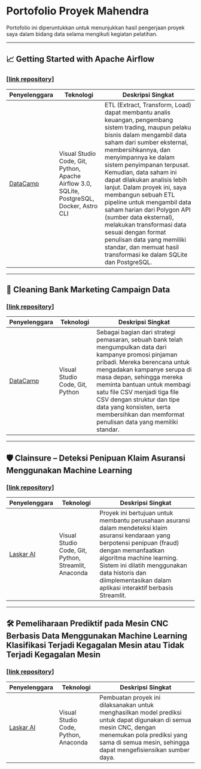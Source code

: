 # Portofolio Proyek Mahendra

Portofolio ini diperuntukkan untuk menunjukkan hasil pengerjaan proyek saya dalam bidang data selama mengikuti kegiatan pelatihan.

---

## 📈 Getting Started with Apache Airflow
### [[link repository](https://github.com/mhndra/Getting-Started-with-Apache-Airflow)]
| Penyelenggara  | Teknologi  | Deskripsi Singkat   |
|----------------|------------|---------------------|
| [DataCamp](https://www.datacamp.com/)  | Visual Studio Code, Git, Python, Apache Airflow 3.0, SQLite, PostgreSQL, Docker, Astro CLI  | ETL (Extract, Transform, Load) dapat membantu analis keuangan, pengembang sistem trading, maupun pelaku bisnis dalam mengambil data saham dari sumber eksternal, membersihkannya, dan menyimpannya ke dalam sistem penyimpanan terpusat. Kemudian, data saham ini dapat dilakukan analisis lebih lanjut. Dalam proyek ini, saya membangun sebuah ETL pipeline untuk mengambil data saham harian dari Polygon API (sumber data eksternal), melakukan transformasi data sesuai dengan format penulisan data yang memiliki standar, dan memuat hasil transformasi ke dalam SQLite dan PostgreSQL.  |

---

## 🏦 Cleaning Bank Marketing Campaign Data
### [[link repository](https://github.com/mhndra/Cleaning-Bank-Marketing-Campaign-Data)]
| Penyelenggara  | Teknologi  | Deskripsi Singkat   |
|----------------|------------|---------------------|
| [DataCamp](https://www.datacamp.com/)  | Visual Studio Code, Git, Python  | Sebagai bagian dari strategi pemasaran, sebuah bank telah mengumpulkan data dari kampanye promosi pinjaman pribadi. Mereka berencana untuk mengadakan kampanye serupa di masa depan, sehingga mereka meminta bantuan untuk membagi satu file CSV menjadi tiga file CSV dengan struktur dan tipe data yang konsisten, serta membersihkan dan memformat penulisan data yang memiliki standar.  |

---

## 🛡️ Clainsure – Deteksi Penipuan Klaim Asuransi Menggunakan Machine Learning
### [[link repository](https://github.com/iwacooy/LAI25-RM096)]
| Penyelenggara  | Teknologi  | Deskripsi Singkat   |
|----------------|------------|---------------------|
| [Laskar AI](https://laskarai.id/)  | Visual Studio Code, Git, Python, Streamlit, Anaconda  | Proyek ini bertujuan untuk membantu perusahaan asuransi dalam mendeteksi klaim asuransi kendaraan yang berpotensi penipuan (fraud) dengan memanfaatkan algoritma machine learning. Sistem ini dilatih menggunakan data historis dan diimplementasikan dalam aplikasi interaktif berbasis Streamlit.  |

---

## 🛠️ Pemeliharaan Prediktif pada Mesin CNC Berbasis Data Menggunakan Machine Learning Klasifikasi Terjadi Kegagalan Mesin atau Tidak Terjadi Kegagalan Mesin
### [[link repository](https://github.com/mhndra/predictive-analytics)]
| Penyelenggara  | Teknologi  | Deskripsi Singkat  |
|----------------|------------|--------------------|
| [Laskar AI](https://laskarai.id/)  | Visual Studio Code, Python, Anaconda  | Pembuatan proyek ini dilaksanakan untuk menghasilkan model prediksi untuk dapat digunakan di semua mesin CNC, dengan menemukan pola prediksi yang sama di semua mesin, sehingga dapat mengefisiensikan sumber daya.  |
